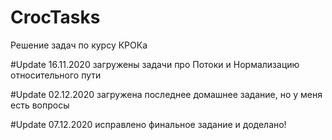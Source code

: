 # CrocTasks
Решение задач по курсу КРОКа

#Update 16.11.2020 загружены задачи про Потоки и Нормализацию относительного пути

#Update 02.12.2020 загружена последнее домашнее задание, но у меня есть вопросы

#Update 07.12.2020 исправлено финальное задание и доделано!

